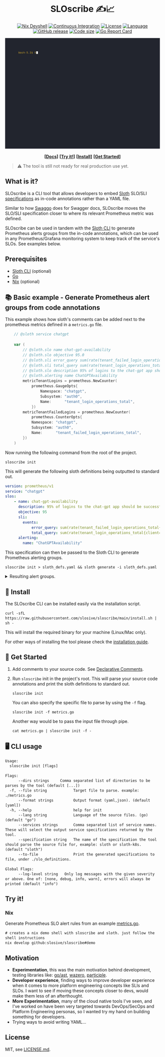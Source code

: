 <div align="center">

# SLOscribe ✍️📈



[![Nix Devshell](https://img.shields.io/badge/nix-devshell-blue?logo=NixOS&style=for-the-badge)](https://github.com/slosive/sloscribe)
[![Continuous Integration](https://img.shields.io/github/actions/workflow/status/slosive/sloscribe/ci.yml?branch=main&style=for-the-badge)](https://github.com/slosive/sloscribe/actions/workflows/ci.yml)
[![License](https://img.shields.io/badge/License-MIT-yellowgreen.svg?style=for-the-badge)](https://github.com/slosive/sloscribe/blob/main/LICENSE)
[![Language](https://img.shields.io/github/go-mod/go-version/slosive/sloscribe?style=for-the-badge)](https://github.com/slosive/sloscribe)
[![GitHub release](https://img.shields.io/github/v/release/slosive/sloscribe?color=green&style=for-the-badge)](https://github.com/slosive/sloscribe/releases)
[![Code size](https://img.shields.io/github/languages/code-size/slosive/sloscribe?color=orange&style=for-the-badge)](https://github.com/slosive/sloscribe)
[![Go Report Card](https://goreportcard.com/badge/github.com/slosive/sloscribe?style=for-the-badge)](https://goreportcard.com/report/github.com/slosive/sloscribe)
</div>

<p align="center">
<img src="./static/images/simple-usage-example.gif">
</p>

<p align="center">
<strong>[<a href="https://slotalk.fadey.io/docs/intro">Docs</a>]</strong>
<strong>[<a href="#Try-it!">Try it!</a>]</strong>
<strong>[<a href="#Install">Install</a>]</strong>
<strong>[<a href="#Get-Started">Get Started</a>]</strong>
</p>

> ⚠ The tool is still not ready for real production use yet.

## What is it?

SLOscribe is a CLI tool that allows developers to embed [Sloth](https://github.com/slok/sloth) SLO/SLI [specifications](https://github.com/slok/sloth/blob/main/pkg/prometheus/api/v1/README.md) as in-code annotations rather than a YAML file.

Similar to how [Swaggo](https://github.com/swaggo/swag) does for Swagger docs, SLOscribe moves the SLO/SLI specification closer to where its relevant Prometheus metric was defined.

SLOscribe can be used in tandem with the [Sloth CLI](https://github.com/slok/sloth#getting-started) to generate Prometheus alerts groups from the in-code annotations, which can be used in any Prometheus/Grafana monitoring system to keep track of the service's SLOs. See examples below.

## Prerequisites

* [Sloth CLI](https://github.com/slok/sloth) (optional)
* [Go](https://go.dev/doc/install)
* [Nix](https://zero-to-nix.com/start/install) (optional)

## 📚 Basic example - Generate Prometheus alert groups from code annotations

This example shows how sloth's comments can be added next to the prometheus metrics defined in a `metrics.go` file.
```go
    // @sloth service chatgpt
    
    var (
        // @sloth.slo name chat-gpt-availability
        // @sloth.slo objective 95.0
        // @sloth.sli error_query sum(rate(tenant_failed_login_operations_total{client="chat-gpt"}[{{.window}}])) OR on() vector(0)
        // @sloth.sli total_query sum(rate(tenant_login_operations_total{client="chat-gpt"}[{{.window}}]))
        // @sloth.slo description 95% of logins to the chat-gpt app should be successful.
        // @sloth.alerting name ChatGPTAvailability
        metricTenantLogins = prometheus.NewCounter(
            prometheus.GaugeOpts{
                Namespace: "chatgpt",
                Subsystem: "auth0",
                Name:      "tenant_login_operations_total",
            })
        metricTenantFailedLogins = prometheus.NewCounter(
            prometheus.CounterOpts{
            Namespace: "chatgpt",
            Subsystem: "auth0",
            Name:      "tenant_failed_login_operations_total",
        })
    )
```

Now running the following command from the root of the project.

```shell
sloscribe init
```

This will generate the following sloth definitions being outputted to standard out.

```yaml
version: prometheus/v1
service: "chatgpt"
slos:
    - name: chat-gpt-availability
      description: 95% of logins to the chat-gpt app should be successful.
      objective: 95
      sli:
        events:
            error_query: sum(rate(tenant_failed_login_operations_total{client="chat-gpt"}[{{.window}}])) OR on() vector(0)
            total_query: sum(rate(tenant_login_operations_total{client="chat-gpt"}[{{.window}}]))
      alerting:
        name: "ChatGPTAvailability"
```

This specification can then be passed to the Sloth CLI to generate Prometheus alerting groups.

```shell
sloscribe init > sloth_defs.yaml && sloth generate -i sloth_defs.yaml
```

<details>
  <summary>Resulting alert groups.</summary>

```yaml
# Code generated by Sloth (v0.11.0): https://github.com/slok/sloth.
# DO NOT EDIT.

groups:
- name: sloth-slo-sli-recordings-foo-chat-gpt-availability
  rules:
  - record: slo:sli_error:ratio_rate5m
    expr: |
      (sum(rate(tenant_failed_login_operations_total{client="chat-gpt"}[5m])) OR on() vector(0))
      /
      (sum(rate(tenant_login_operations_total{client="chat-gpt"}[5m])))
    labels:
      foo: bar
      sloth_id: foo-chat-gpt-availability
      sloth_service: foo
      sloth_slo: chat-gpt-availability
      sloth_window: 5m
  - record: slo:sli_error:ratio_rate30m
    expr: |
      (sum(rate(tenant_failed_login_operations_total{client="chat-gpt"}[30m])) OR on() vector(0))
      /
      (sum(rate(tenant_login_operations_total{client="chat-gpt"}[30m])))
    labels:
      foo: bar
      sloth_id: foo-chat-gpt-availability
      sloth_service: foo
      sloth_slo: chat-gpt-availability
      sloth_window: 30m
  - record: slo:sli_error:ratio_rate1h
    expr: |
      (sum(rate(tenant_failed_login_operations_total{client="chat-gpt"}[1h])) OR on() vector(0))
      /
      (sum(rate(tenant_login_operations_total{client="chat-gpt"}[1h])))
    labels:
      foo: bar
      sloth_id: foo-chat-gpt-availability
      sloth_service: foo
      sloth_slo: chat-gpt-availability
      sloth_window: 1h
  - record: slo:sli_error:ratio_rate2h
    expr: |
      (sum(rate(tenant_failed_login_operations_total{client="chat-gpt"}[2h])) OR on() vector(0))
      /
      (sum(rate(tenant_login_operations_total{client="chat-gpt"}[2h])))
    labels:
      foo: bar
      sloth_id: foo-chat-gpt-availability
      sloth_service: foo
      sloth_slo: chat-gpt-availability
      sloth_window: 2h
  - record: slo:sli_error:ratio_rate6h
    expr: |
      (sum(rate(tenant_failed_login_operations_total{client="chat-gpt"}[6h])) OR on() vector(0))
      /
      (sum(rate(tenant_login_operations_total{client="chat-gpt"}[6h])))
    labels:
      foo: bar
      sloth_id: foo-chat-gpt-availability
      sloth_service: foo
      sloth_slo: chat-gpt-availability
      sloth_window: 6h
  - record: slo:sli_error:ratio_rate1d
    expr: |
      (sum(rate(tenant_failed_login_operations_total{client="chat-gpt"}[1d])) OR on() vector(0))
      /
      (sum(rate(tenant_login_operations_total{client="chat-gpt"}[1d])))
    labels:
      foo: bar
      sloth_id: foo-chat-gpt-availability
      sloth_service: foo
      sloth_slo: chat-gpt-availability
      sloth_window: 1d
  - record: slo:sli_error:ratio_rate3d
    expr: |
      (sum(rate(tenant_failed_login_operations_total{client="chat-gpt"}[3d])) OR on() vector(0))
      /
      (sum(rate(tenant_login_operations_total{client="chat-gpt"}[3d])))
    labels:
      foo: bar
      sloth_id: foo-chat-gpt-availability
      sloth_service: foo
      sloth_slo: chat-gpt-availability
      sloth_window: 3d
  - record: slo:sli_error:ratio_rate30d
    expr: |
      sum_over_time(slo:sli_error:ratio_rate5m{sloth_id="foo-chat-gpt-availability", sloth_service="foo", sloth_slo="chat-gpt-availability"}[30d])
      / ignoring (sloth_window)
      count_over_time(slo:sli_error:ratio_rate5m{sloth_id="foo-chat-gpt-availability", sloth_service="foo", sloth_slo="chat-gpt-availability"}[30d])
    labels:
      foo: bar
      sloth_id: foo-chat-gpt-availability
      sloth_service: foo
      sloth_slo: chat-gpt-availability
      sloth_window: 30d
- name: sloth-slo-meta-recordings-foo-chat-gpt-availability
  rules:
  - record: slo:objective:ratio
    expr: vector(0.95)
    labels:
      foo: bar
      sloth_id: foo-chat-gpt-availability
      sloth_service: foo
      sloth_slo: chat-gpt-availability
  - record: slo:error_budget:ratio
    expr: vector(1-0.95)
    labels:
      foo: bar
      sloth_id: foo-chat-gpt-availability
      sloth_service: foo
      sloth_slo: chat-gpt-availability
  - record: slo:time_period:days
    expr: vector(30)
    labels:
      foo: bar
      sloth_id: foo-chat-gpt-availability
      sloth_service: foo
      sloth_slo: chat-gpt-availability
  - record: slo:current_burn_rate:ratio
    expr: |
      slo:sli_error:ratio_rate5m{sloth_id="foo-chat-gpt-availability", sloth_service="foo", sloth_slo="chat-gpt-availability"}
      / on(sloth_id, sloth_slo, sloth_service) group_left
      slo:error_budget:ratio{sloth_id="foo-chat-gpt-availability", sloth_service="foo", sloth_slo="chat-gpt-availability"}
    labels:
      foo: bar
      sloth_id: foo-chat-gpt-availability
      sloth_service: foo
      sloth_slo: chat-gpt-availability
  - record: slo:period_burn_rate:ratio
    expr: |
      slo:sli_error:ratio_rate30d{sloth_id="foo-chat-gpt-availability", sloth_service="foo", sloth_slo="chat-gpt-availability"}
      / on(sloth_id, sloth_slo, sloth_service) group_left
      slo:error_budget:ratio{sloth_id="foo-chat-gpt-availability", sloth_service="foo", sloth_slo="chat-gpt-availability"}
    labels:
      foo: bar
      sloth_id: foo-chat-gpt-availability
      sloth_service: foo
      sloth_slo: chat-gpt-availability
  - record: slo:period_error_budget_remaining:ratio
    expr: 1 - slo:period_burn_rate:ratio{sloth_id="foo-chat-gpt-availability", sloth_service="foo",
      sloth_slo="chat-gpt-availability"}
    labels:
      foo: bar
      sloth_id: foo-chat-gpt-availability
      sloth_service: foo
      sloth_slo: chat-gpt-availability
  - record: sloth_slo_info
    expr: vector(1)
    labels:
      foo: bar
      sloth_id: foo-chat-gpt-availability
      sloth_mode: cli-gen-prom
      sloth_objective: "95"
      sloth_service: foo
      sloth_slo: chat-gpt-availability
      sloth_spec: prometheus/v1
      sloth_version: v0.11.0
- name: sloth-slo-alerts-foo-chat-gpt-availability
  rules:
  - alert: K8sApiserverAvailabilityAlert
    expr: |
      (
          max(slo:sli_error:ratio_rate5m{sloth_id="foo-chat-gpt-availability", sloth_service="foo", sloth_slo="chat-gpt-availability"} > (14.4 * 0.05)) without (sloth_window)
          and
          max(slo:sli_error:ratio_rate1h{sloth_id="foo-chat-gpt-availability", sloth_service="foo", sloth_slo="chat-gpt-availability"} > (14.4 * 0.05)) without (sloth_window)
      )
      or
      (
          max(slo:sli_error:ratio_rate30m{sloth_id="foo-chat-gpt-availability", sloth_service="foo", sloth_slo="chat-gpt-availability"} > (6 * 0.05)) without (sloth_window)
          and
          max(slo:sli_error:ratio_rate6h{sloth_id="foo-chat-gpt-availability", sloth_service="foo", sloth_slo="chat-gpt-availability"} > (6 * 0.05)) without (sloth_window)
      )
    labels:
      sloth_severity: page
    annotations:
      summary: '{{$labels.sloth_service}} {{$labels.sloth_slo}} SLO error budget burn
        rate is over expected.'
      title: (page) {{$labels.sloth_service}} {{$labels.sloth_slo}} SLO error budget
        burn rate is too fast.
  - alert: K8sApiserverAvailabilityAlert
    expr: |
      (
          max(slo:sli_error:ratio_rate2h{sloth_id="foo-chat-gpt-availability", sloth_service="foo", sloth_slo="chat-gpt-availability"} > (3 * 0.05)) without (sloth_window)
          and
          max(slo:sli_error:ratio_rate1d{sloth_id="foo-chat-gpt-availability", sloth_service="foo", sloth_slo="chat-gpt-availability"} > (3 * 0.05)) without (sloth_window)
      )
      or
      (
          max(slo:sli_error:ratio_rate6h{sloth_id="foo-chat-gpt-availability", sloth_service="foo", sloth_slo="chat-gpt-availability"} > (1 * 0.05)) without (sloth_window)
          and
          max(slo:sli_error:ratio_rate3d{sloth_id="foo-chat-gpt-availability", sloth_service="foo", sloth_slo="chat-gpt-availability"} > (1 * 0.05)) without (sloth_window)
      )
    labels:
      sloth_severity: ticket
    annotations:
      summary: '{{$labels.sloth_service}} {{$labels.sloth_slo}} SLO error budget burn
        rate is over expected.'
      title: (ticket) {{$labels.sloth_service}} {{$labels.sloth_slo}} SLO error budget
        burn rate is too fast.
```

</details>

## 🔽 Install

The SLOscribe CLI can be installed easily via the installation script.

```shell
curl -sfL https://raw.githubusercontent.com/slosive/sloscribe/main/install.sh | sh -
```

This will install the required binary for your machine (Linux/Mac only).

For other ways of installing the tool please check the [installation guide](https://slotalk.fadey.io/docs/category/installation).

## 🚀 Get Started

1. Add comments to your source code. See [Declarative Comments](https://slotalk.fadey.io/docs/category/sloth-annotations).
2. Run `sloscribe` init in the project's root. This will parse your source code annotations and print the sloth definitions to standard out.
    ```shell
    sloscribe init
    ```

   You can also specify the specific file to parse by using the `-f` flag.

    ```shell
    sloscribe init -f metrics.go
    ```

   Another way would be to pass the input file through pipe.

    ```shell
    cat metrics.go | sloscribe init -f -
    ```

## 🖥️ CLI usage

```text
Usage:
  sloscribe init [flags]

Flags:
      --dirs strings     Comma separated list of directories to be parses by the tool (default [...])
  -f, --file string            Target file to parse. example: ./metrics.go
      --format strings         Output format (yaml,json). (default [yaml])
  -h, --help                   help for init
      --lang string            Language of the source files. (go) (default "go")
      --services strings       Comma separated list of service names. These will select the output service specifications returned by the tool.
      --specification string   The name of the specification the tool should parse the source file for, example: sloth or sloth-k8s. (default "sloth")
      --to-file                Print the generated specifications to file, under ./slo_definitions.

Global Flags:
      --log-level string   Only log messages with the given severity or above. One of: [none, debug, info, warn], errors will always be printed (default "info")
```

## Try it!

### Nix
Generate Prometheus SLO alert rules from an example [metrics.go](https://gist.githubusercontent.com/tfadeyi/df60aebd858d1c76428c045d4df7b114/raw/dfb96773dfb64086280845b9a0776012cbd7d26b/metrics.go).
   ```shell
   # creates a nix demo shell with sloscribe and sloth. just follow the shell instructions
   nix develop github:slosive/sloscribe#demo
   ```

## Motivation

* **Experimentation**, this was the main motivation behind development, testing libraries like: [go/ast](https://pkg.go.dev/go/ast), [wazero](https://github.com/tetratelabs/wazero), [participle](https://github.com/alecthomas/participle).
* **Developer experience**, finding ways to improve developer experience when it comes to more platform engineering concepts like SLIs and SLOs. I want to see if moving these concepts closer to devs,
  would make them less of an afterthought.
* **More Experimentation**, many of the cloud native tools I've seen, and I've worked on have been very targeted towards DevOps/SecOps and Platform Engineering personas,
  so I wanted try my hand on building something for developers.
* Trying ways to avoid writing YAML...

## License
MIT, see [LICENSE.md](./LICENSE).
